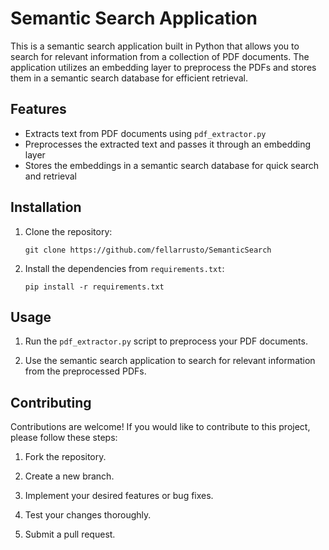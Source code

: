 # Semantic Search Application

This is a semantic search application built in Python that allows you to search for relevant information from a collection of PDF documents. The application utilizes an embedding layer to preprocess the PDFs and stores them in a semantic search database for efficient retrieval.

## Features

- Extracts text from PDF documents using `pdf_extractor.py`
- Preprocesses the extracted text and passes it through an embedding layer
- Stores the embeddings in a semantic search database for quick search and retrieval

## Installation

1. Clone the repository:

   ```
   git clone https://github.com/fellarrusto/SemanticSearch
   ```

2. Install the dependencies from `requirements.txt`:

   ```
   pip install -r requirements.txt
   ```

## Usage

1. Run the `pdf_extractor.py` script to preprocess your PDF documents.

2. Use the semantic search application to search for relevant information from the preprocessed PDFs.

## Contributing

Contributions are welcome! If you would like to contribute to this project, please follow these steps:

1. Fork the repository.

2. Create a new branch.

3. Implement your desired features or bug fixes.

4. Test your changes thoroughly.

5. Submit a pull request.
